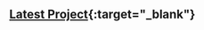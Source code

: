 ## [Latest Project](https://kahnjasper.github.io/thirteen/index.html "Latest Project"){:target="_blank"}
